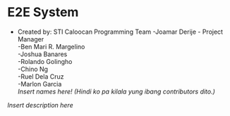 # E2E System
- Created by: STI Caloocan Programming Team
	-Joamar Derije - Project Manager  
	-Ben Mari R. Margelino  
	-Joshua Banares  
	-Rolando Golingho  
	-Chino Ng  
	-Ruel Dela Cruz  
	-Marlon Garcia  
	*Insert names here! (Hindi ko pa kilala yung ibang contributors dito.)*  
  
*Insert description here*  
